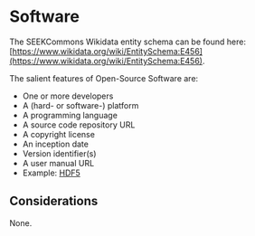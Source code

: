 # Software

The SEEKCommons Wikidata entity schema can be found here: [https://www.wikidata.org/wiki/EntitySchema:E456](https://www.wikidata.org/wiki/EntitySchema:E456).

The salient features of Open-Source Software are:
- One or more developers
- A (hard- or software-) platform
- A programming language
- A source code repository URL
- A copyright license
- An inception date
- Version identifier(s)
- A user manual URL
- Example: [HDF5](https://www.wikidata.org/wiki/Q61080677)

## Considerations

None.
